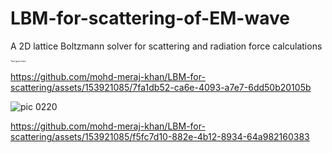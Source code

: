 # LBM-for-scattering-of-EM-wave
A 2D lattice Boltzmann solver for scattering and radiation force calculations


<span style="font-size:0.25em;">Text goes here</span>



https://github.com/mohd-meraj-khan/LBM-for-scattering/assets/153921085/7fa1db52-ca6e-4093-a7e7-6dd50b20105b


![pic 0220](https://github.com/mohd-meraj-khan/LBM-for-scattering/assets/153921085/9422ecf2-ffa0-4ab0-b52d-39795335465a)




https://github.com/mohd-meraj-khan/LBM-for-scattering/assets/153921085/f5fc7d10-882e-4b12-8934-64a982160383

